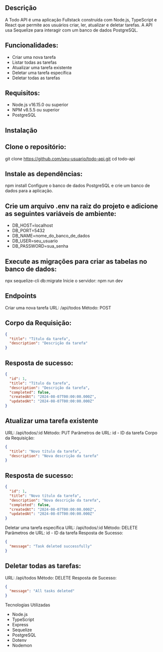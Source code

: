## Descrição
A Todo API é uma aplicação Fullstack construída com Node.js, TypeScript e React que permite aos usuários criar, ler, atualizar e deletar tarefas. A API usa Sequelize para interagir com um banco de dados PostgreSQL.

## Funcionalidades:
- Criar uma nova tarefa
- Listar todas as tarefas
- Atualizar uma tarefa existente
- Deletar uma tarefa específica
- Deletar todas as tarefas

## Requisitos:
- Node.js v16.15.0 ou superior
- NPM v8.5.5 ou superior
- PostgreSQL

## Instalação

## Clone o repositório:
git clone https://github.com/seu-usuario/todo-api.git
cd todo-api

## Instale as dependências:
npm install
Configure o banco de dados PostgreSQL e crie um banco de dados para a aplicação.

## Crie um arquivo .env na raiz do projeto e adicione as seguintes variáveis de ambiente:
- DB_HOST=localhost
- DB_PORT=5432
- DB_NAME=nome_do_banco_de_dados
- DB_USER=seu_usuario
- DB_PASSWORD=sua_senha

## Execute as migrações para criar as tabelas no banco de dados:
npx sequelize-cli db:migrate
Inicie o servidor:
npm run dev

## Endpoints
Criar uma nova tarefa
URL: /api/todos
Método: POST

## Corpo da Requisição:
```JSON
{
  "title": "Título da tarefa",
  "description": "Descrição da tarefa"
}
```
## Resposta de sucesso:
```JSON
{
  "id": 1,
  "title": "Título da tarefa",
  "description": "Descrição da tarefa",
  "completed": false,
  "createdAt": "2024-08-07T00:00:00.000Z",
  "updatedAt": "2024-08-07T00:00:00.000Z"
}
```
## Atualizar uma tarefa existente
URL: /api/todos/:id
Método: PUT
Parâmetros de URL: id - ID da tarefa
Corpo da Requisição:
```JSON
{
  "title": "Novo título da tarefa",
  "description": "Nova descrição da tarefa"
}
```
## Resposta de sucesso:
```JSON
{
  "id": 1,
  "title": "Novo título da tarefa",
  "description": "Nova descrição da tarefa",
  "completed": false,
  "createdAt": "2024-08-07T00:00:00.000Z",
  "updatedAt": "2024-08-07T00:00:00.000Z"
}
```
Deletar uma tarefa específica
URL: /api/todos/:id
Método: DELETE
Parâmetros de URL: id - ID da tarefa
Resposta de Sucesso:
```JSON
{
  "message": "Task deleted successfully"
}
```
## Deletar todas as tarefas:
URL: /api/todos
Método: DELETE
Resposta de Sucesso:
```JSON
{
  "message": "All tasks deleted"
}
```
Tecnologias Utilizadas
- Node.js
- TypeScript
- Express
- Sequelize
- PostgreSQL
- Dotenv
- Nodemon


